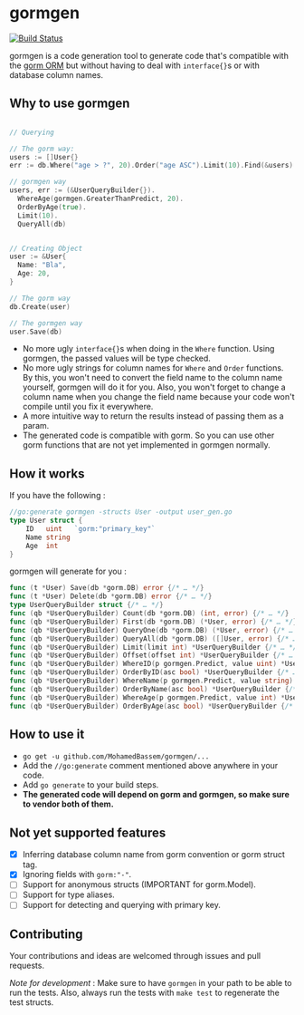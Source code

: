 # gormgen

[![Build Status](https://travis-ci.org/MohamedBassem/gormgen.svg?branch=master)](https://travis-ci.org/MohamedBassem/gormgen)

gormgen is a code generation tool to generate code that's compatible with the [gorm ORM](https://github.com/jinzhu/gorm) but without having to deal with `interface{}`s or with database column names.

## Why to use gormgen

```go

// Querying

// The gorm way:
users := []User{}
err := db.Where("age > ?", 20).Order("age ASC").Limit(10).Find(&users).Error

// gormgen way
users, err := (&UserQueryBuilder{}).
  WhereAge(gormgen.GreaterThanPredict, 20).
  OrderByAge(true).
  Limit(10).
  QueryAll(db)


// Creating Object
user := &User{
  Name: "Bla",
  Age: 20,
}

// The gorm way
db.Create(user)

// The gormgen way
user.Save(db)
```

- No more ugly `interface{}`s when doing in the `Where` function. Using gormgen, the passed values will be type checked.
- No more ugly strings for column names for `Where` and `Order` functions. By this, you won't need to convert the field name to the column name yourself, gormgen will do it for you. Also, you won't forget to change a column name when you change the field name because your code won't compile until you fix it everywhere.
- A more intuitive way to return the results instead of passing them as a param.
- The generated code is compatible with gorm. So you can use other gorm functions that are not yet implemented in gormgen normally.

## How it works

If you have the following :

```go
//go:generate gormgen -structs User -output user_gen.go
type User struct {
	ID   uint   `gorm:"primary_key"`
	Name string
	Age  int
}
```

gormgen will generate for you :

```go
func (t *User) Save(db *gorm.DB) error {/* … */}
func (t *User) Delete(db *gorm.DB) error {/* … */}
type UserQueryBuilder struct {/* … */}
func (qb *UserQueryBuilder) Count(db *gorm.DB) (int, error) {/* … */}
func (qb *UserQueryBuilder) First(db *gorm.DB) (*User, error) {/* … */} // Sorted by primary key
func (qb *UserQueryBuilder) QueryOne(db *gorm.DB) (*User, error) {/* … */} // Sorted by the order specified
func (qb *UserQueryBuilder) QueryAll(db *gorm.DB) ([]User, error) {/* … */}
func (qb *UserQueryBuilder) Limit(limit int) *UserQueryBuilder {/* … */}
func (qb *UserQueryBuilder) Offset(offset int) *UserQueryBuilder {/* … */}
func (qb *UserQueryBuilder) WhereID(p gormgen.Predict, value uint) *UserQueryBuilder {/* … */}
func (qb *UserQueryBuilder) OrderByID(asc bool) *UserQueryBuilder {/* … */}
func (qb *UserQueryBuilder) WhereName(p gormgen.Predict, value string) *UserQueryBuilder {/* … */}
func (qb *UserQueryBuilder) OrderByName(asc bool) *UserQueryBuilder {/* … */}
func (qb *UserQueryBuilder) WhereAge(p gormgen.Predict, value int) *UserQueryBuilder {/* … */}
func (qb *UserQueryBuilder) OrderByAge(asc bool) *UserQueryBuilder {/* … */}
```

## How to use it

- `go get -u github.com/MohamedBassem/gormgen/...`
- Add the `//go:generate` comment mentioned above anywhere in your code.
- Add `go generate` to your build steps.
- **The generated code will depend on gorm and gormgen, so make sure to vendor both of them.**

## Not yet supported features

- [X] Inferring database column name from gorm convention or gorm struct tag.
- [X] Ignoring fields with `gorm:"-"`.
- [ ] Support for anonymous structs (IMPORTANT for gorm.Model).
- [ ] Support for type aliases.
- [ ] Support for detecting and querying with primary key.

## Contributing

Your contributions and ideas are welcomed through issues and pull requests.

*Note for development* : Make sure to have `gormgen` in your path to be able to run the tests. Also, always run the tests with `make test` to regenerate the test structs.
